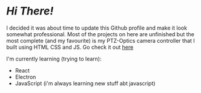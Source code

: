 # _Hi There!_
I decided it was about time to update this Github profile and make it look somewhat professional.
Most of the projects on here are unfinished but the most complete (and my favourite) is my PTZ-Optics camera controller that I built using HTML CSS and JS.
Go check it out [here](https://www.github.com/j-trueman/PTZ-Optics)

I'm currently learning (trying to learn):
 - React
 - Electron
 - JavaScript (i'm always learning new stuff abt javascript)
